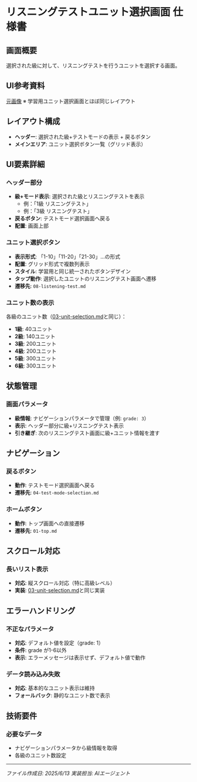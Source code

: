 # リスニングテストユニット選択画面 仕様書

## 画面概要
選択された級に対して、リスニングテストを行うユニットを選択する画面。

## UI参考資料
[元画像](../../docs/original-materials/ユニット選択.png)
※ 学習用ユニット選択画面とほぼ同じレイアウト

## レイアウト構成
- **ヘッダー**: 選択された級+テストモードの表示 + 戻るボタン
- **メインエリア**: ユニット選択ボタン一覧（グリッド表示）

## UI要素詳細

### ヘッダー部分
- **級+モード表示**: 選択された級とリスニングテストを表示
  - 例：「1級 リスニングテスト」
  - 例：「3級 リスニングテスト」
- **戻るボタン**: テストモード選択画面へ戻る
- **配置**: 画面上部

### ユニット選択ボタン
- **表示形式**: 「1-10」「11-20」「21-30」...の形式
- **配置**: グリッド形式で複数列表示
- **スタイル**: 学習用と同じ統一されたボタンデザイン
- **タップ動作**: 選択したユニットのリスニングテスト画面へ遷移
- **遷移先**: `08-listening-test.md`

### ユニット数の表示
各級のユニット数（[03-unit-selection.md](./03-unit-selection.md)と同じ）：
- **1級**: 40ユニット
- **2級**: 140ユニット
- **3級**: 200ユニット
- **4級**: 200ユニット
- **5級**: 300ユニット
- **6級**: 300ユニット

## 状態管理

### 画面パラメータ
- **級情報**: ナビゲーションパラメータで管理（例: `grade: 3`）
- **表示**: ヘッダー部分に級+リスニングテスト表示
- **引き継ぎ**: 次のリスニングテスト画面に級+ユニット情報を渡す


## ナビゲーション

### 戻るボタン
- **動作**: テストモード選択画面へ戻る
- **遷移先**: `04-test-mode-selection.md`

### ホームボタン
- **動作**: トップ画面への直接遷移
- **遷移先**: `01-top.md`

## スクロール対応

### 長いリスト表示
- **対応**: 縦スクロール対応（特に高級レベル）
- **実装**: [03-unit-selection.md](./03-unit-selection.md)と同じ実装

## エラーハンドリング

### 不正なパラメータ
- **対応**: デフォルト値を設定（grade: 1）
- **条件**: grade が1-6以外
- **表示**: エラーメッセージは表示せず、デフォルト値で動作

### データ読み込み失敗
- **対応**: 基本的なユニット表示は維持
- **フォールバック**: 静的なユニット数で表示

## 技術要件

### 必要なデータ
- ナビゲーションパラメータから級情報を取得
- 各級のユニット数設定

---
*ファイル作成日: 2025/6/13*
*実装担当: AIエージェント*